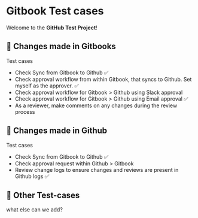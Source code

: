 # Gitbook Test cases

Welcome to the **GitHub Test Project**!&#x20;

## &#x20;🧪  Changes made in Gitbooks

Test cases

* Check Sync from Gitbook to Github ✅
* Check approval workflow from within Gitbook, that syncs to Github. Set myself as the approver. ✅
* Check approval workflow for Gitbook > Github using Slack approval
* Check approval workflow for Gitbook > Github using Email approval ✅
* As a reviewer, make comments on any changes during the review process

## 🧪  Changes made in Github

Test cases

* Check Sync from Gitbook to Github ✅
* Check approval request within Github > Gitbook 
* Review change logs to ensure changes and reviews are present in Github logs ✅

## 🧪  Other Test-cases

what else can we add? 